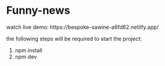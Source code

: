 <h1>Funny-news</h1>

<p>watch live demo: https://bespoke-sawine-a6fd62.netlify.app/</p>

the following steps will be required to start the project:

<ol>
  <li>npm install</li>
  <li>npm dev</li>
</ol>
